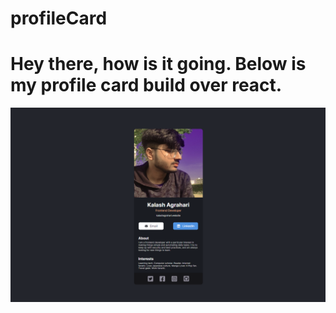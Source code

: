 # profileCard
<h1>Hey there, how is it going. Below is my profile card build over react.</h1>
<img src="readme_img/profileCard.PNG" alt="profile supposed to be here" align="center"/>
